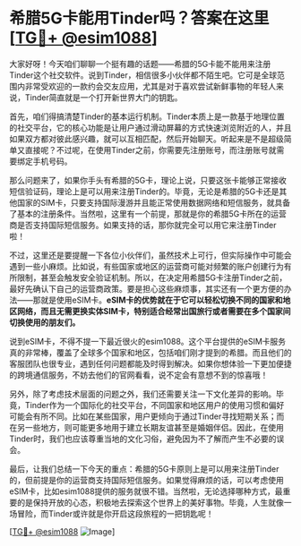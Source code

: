 # 希腊5G卡能用Tinder吗？答案在这里[[TG💪+ @esim1088](https://t.me/s/esim1088)]

大家好呀！今天咱们聊聊一个挺有趣的话题——希腊的5G卡能不能用来注册Tinder这个社交软件。说到Tinder，相信很多小伙伴都不陌生吧。它可是全球范围内非常受欢迎的一款约会交友应用，尤其是对于喜欢尝试新鲜事物的年轻人来说，Tinder简直就是一个打开新世界大门的钥匙。

首先，咱们得搞清楚Tinder的基本运行机制。Tinder本质上是一款基于地理位置的社交平台，它的核心功能是让用户通过滑动屏幕的方式快速浏览附近的人，并且如果双方都对彼此感兴趣，就可以互相匹配，然后开始聊天。听起来是不是超级简单又直接呢？不过呢，在使用Tinder之前，你需要先注册账号，而注册账号就需要绑定手机号码。

那么问题来了，如果你手头有希腊的5G卡，理论上说，只要这张卡能够正常接收短信验证码，理论上是可以用来注册Tinder的。毕竟，无论是希腊的5G卡还是其他国家的SIM卡，只要支持国际漫游并且能正常使用数据网络和短信服务，就具备了基本的注册条件。当然啦，这里有一个前提，那就是你的希腊5G卡所在的运营商是否支持国际短信服务。如果支持的话，那你就完全可以用它来注册Tinder啦！

不过，这里还是要提醒一下各位小伙伴们，虽然技术上可行，但实际操作中可能会遇到一些小麻烦。比如说，有些国家或地区的运营商可能对频繁的账户创建行为有所限制，甚至会触发安全验证机制。所以，在决定用希腊5G卡注册Tinder之前，最好先确认下自己的运营商政策。要是担心这些麻烦事，其实还有一个更方便的办法——那就是使用eSIM卡。**eSIM卡的优势就在于它可以轻松切换不同的国家和地区网络，而且无需更换实体SIM卡，特别适合经常出国旅行或者需要在多个国家间切换使用的朋友们。**

说到eSIM卡，不得不提一下最近很火的esim1088。这个平台提供的eSIM卡服务真的非常棒，覆盖了全球多个国家和地区，包括咱们刚才提到的希腊。而且他们的客服团队也很专业，遇到任何问题都能及时得到解决。如果你想体验一下更加便捷的跨境通信服务，不妨去他们的官网看看，说不定会有意想不到的惊喜哦！

另外，除了考虑技术层面的问题之外，我们还需要关注一下文化差异的影响。毕竟，Tinder作为一个国际化的社交平台，不同国家和地区用户的使用习惯和偏好可能会有所不同。比如在某些国家，用户更倾向于通过Tinder寻找短期关系；而在另一些地方，则可能更多地用于建立长期友谊甚至是婚姻伴侣。因此，在使用Tinder时，我们也应该尊重当地的文化习俗，避免因为不了解而产生不必要的误会。

最后，让我们总结一下今天的重点：希腊的5G卡原则上是可以用来注册Tinder的，但前提是你的运营商支持国际短信服务。如果觉得麻烦的话，可以考虑使用eSIM卡，比如esim1088提供的服务就很不错。当然啦，无论选择哪种方式，最重要的是保持开放的心态，积极地去探索这个世界上的美好事物。毕竟，人生就像一场冒险，而Tinder或许就是你开启这段旅程的一把钥匙呢！

[[TG💪+ @esim1088](https://t.me/s/esim1088) ![Image](https://i.postimg.cc/4NQfJmqS/Snipaste-2025-05-13-00-14-12.png)]